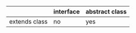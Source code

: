|                          | interface     | abstract class  |
|--------------------------|---------------|-----------------|
|extends  class            | no            | yes             |
